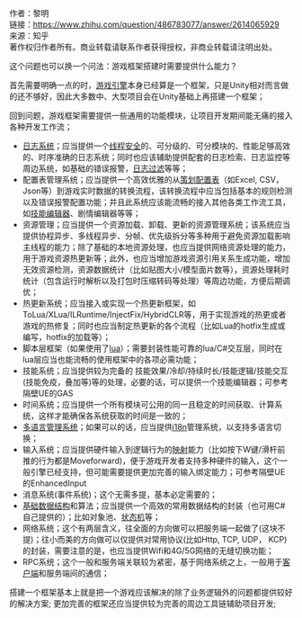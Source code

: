 作者：黎明  
链接：https://www.zhihu.com/question/486783077/answer/2614065929  
来源：知乎  
著作权归作者所有。商业转载请联系作者获得授权，非商业转载请注明出处。  
  

这个问题也可以换一个问法：游戏框架搭建时需要提供什么能力？

首先需要明确一点的时，[游戏引擎](https://www.zhihu.com/search?q=%E6%B8%B8%E6%88%8F%E5%BC%95%E6%93%8E&search_source=Entity&hybrid_search_source=Entity&hybrid_search_extra=%7B%22sourceType%22%3A%22answer%22%2C%22sourceId%22%3A%222614065929%22%7D)本身已经算是一个框架，只是Unity相对而言做的还不够好，因此大多数中、大型项目会在Unity基础上再搭建一个框架；

回到问题，游戏框架需要提供一些通用的功能模块，让项目开发期间能无痛的接入各种开发工作流；

- [日志系统](https://www.zhihu.com/search?q=%E6%97%A5%E5%BF%97%E7%B3%BB%E7%BB%9F&search_source=Entity&hybrid_search_source=Entity&hybrid_search_extra=%7B%22sourceType%22%3A%22answer%22%2C%22sourceId%22%3A%222614065929%22%7D)；应当提供一个[线程安全](https://www.zhihu.com/search?q=%E7%BA%BF%E7%A8%8B%E5%AE%89%E5%85%A8&search_source=Entity&hybrid_search_source=Entity&hybrid_search_extra=%7B%22sourceType%22%3A%22answer%22%2C%22sourceId%22%3A%222614065929%22%7D)的、可分级的、可分模块的、性能足够高效的、时序准确的日志系统；同时也应该辅助提供配套的日志检索、日志监控等周边系统，如基础的错误报警，[日志过滤](https://www.zhihu.com/search?q=%E6%97%A5%E5%BF%97%E8%BF%87%E6%BB%A4&search_source=Entity&hybrid_search_source=Entity&hybrid_search_extra=%7B%22sourceType%22%3A%22answer%22%2C%22sourceId%22%3A%222614065929%22%7D)等等；
- 配置表管理系统；应当提供一个高效优雅的从[策划配置表](https://www.zhihu.com/search?q=%E7%AD%96%E5%88%92%E9%85%8D%E7%BD%AE%E8%A1%A8&search_source=Entity&hybrid_search_source=Entity&hybrid_search_extra=%7B%22sourceType%22%3A%22answer%22%2C%22sourceId%22%3A%222614065929%22%7D)（如Excel, CSV，Json等）到游戏实时数据的转换流程，该转换流程中应当包括基本的规则检测以及错误报警配置功能；并且此系统应该能流畅的接入其他各类工作流工具，如[技能编辑器](https://www.zhihu.com/search?q=%E6%8A%80%E8%83%BD%E7%BC%96%E8%BE%91%E5%99%A8&search_source=Entity&hybrid_search_source=Entity&hybrid_search_extra=%7B%22sourceType%22%3A%22answer%22%2C%22sourceId%22%3A%222614065929%22%7D)、剧情编辑器等等；
- 资源管理；应当提供一个资源加载、卸载、更新的资源管理系统；该系统应当提供协程异步、多线程异步、分帧、优先级拆分等多种用于避免资源加载影响主线程的能力；除了基础的本地资源处理，也应当提供网络资源处理的能力，用于游戏资源热更新等；此外，也应当增加游戏资源引用关系生成功能，增加无效资源检测，资源数据统计（比如贴图大小/模型面片数等），资源处理耗时统计（包含运行时解析以及打包时压缩转码等处理）等周边功能，方便后期调优；
- 热更新系统；应当接入或实现一个热更新框架，如ToLua/XLua/ILRuntime/InjectFix/HybridCLR等，用于实现游戏的热更或者游戏的热修复；同时也应当制定热更新的各个流程（比如Lua的hotfix生成或编写，hotfix的加载等）；
- 脚本层框架（如果使用了[lua](https://www.zhihu.com/search?q=lua&search_source=Entity&hybrid_search_source=Entity&hybrid_search_extra=%7B%22sourceType%22%3A%22answer%22%2C%22sourceId%22%3A%222614065929%22%7D)）；需要封装性能可靠的lua/C#交互层，同时在lua层应当也能流畅的使用框架中的各项必需功能；
- 技能系统；应当提供较为完备的 技能效果/冷却/持续时长/技能逻辑/技能交互(技能免疫，叠加等)等的处理，必要的话，可以提供一个技能编辑器；可参考隔壁UE的GAS
- 时间系统；应当提供一个所有模块可公用的同一且稳定的时间获取、计算系统，这样才能确保各系统获取的时间是一致的；
- [多语言管理系统](https://www.zhihu.com/search?q=%E5%A4%9A%E8%AF%AD%E8%A8%80%E7%AE%A1%E7%90%86%E7%B3%BB%E7%BB%9F&search_source=Entity&hybrid_search_source=Entity&hybrid_search_extra=%7B%22sourceType%22%3A%22answer%22%2C%22sourceId%22%3A%222614065929%22%7D)；如果可以的话，应当提供[i18n](https://www.zhihu.com/search?q=i18n&search_source=Entity&hybrid_search_source=Entity&hybrid_search_extra=%7B%22sourceType%22%3A%22answer%22%2C%22sourceId%22%3A%222614065929%22%7D)管理系统，以支持多语言切换；
- 输入系统；应当提供硬件输入到逻辑行为的[映射](https://www.zhihu.com/search?q=%E6%98%A0%E5%B0%84&search_source=Entity&hybrid_search_source=Entity&hybrid_search_extra=%7B%22sourceType%22%3A%22answer%22%2C%22sourceId%22%3A%222614065929%22%7D)能力（比如按下W键/滑杆前推的行为都是Moveforward)，便于游戏开发者支持多种硬件的输入，这个一般引擎已经支持，但可能需要提供更加完善的输入绑定能力；可参考隔壁UE的EnhancedInput
- 消息系统(事件系统)；这个无需多提，基本必定需要的；
- [基础数据结构](https://www.zhihu.com/search?q=%E5%9F%BA%E7%A1%80%E6%95%B0%E6%8D%AE%E7%BB%93%E6%9E%84&search_source=Entity&hybrid_search_source=Entity&hybrid_search_extra=%7B%22sourceType%22%3A%22answer%22%2C%22sourceId%22%3A%222614065929%22%7D)和算法；应当提供一个高效的常用数据结构的封装（也可用C#自己提供的）；比如对象池、[状态机](https://www.zhihu.com/search?q=%E7%8A%B6%E6%80%81%E6%9C%BA&search_source=Entity&hybrid_search_source=Entity&hybrid_search_extra=%7B%22sourceType%22%3A%22answer%22%2C%22sourceId%22%3A%222614065929%22%7D)等；
- 网络系统；这个有两层含义，往全面的方向做可以把服务端一起做了(这块不提)；往小而美的方向做可以仅提供对常用协议(比如Http, TCP, UDP， KCP)的封装，需要注意的是，也应当提供Wifi和4G/5G网络的无缝切换功能；
- RPC系统；这个一般和服务端关联较为紧密，基于网络系统之上，一般用于[客户端](https://www.zhihu.com/search?q=%E5%AE%A2%E6%88%B7%E7%AB%AF&search_source=Entity&hybrid_search_source=Entity&hybrid_search_extra=%7B%22sourceType%22%3A%22answer%22%2C%22sourceId%22%3A%222614065929%22%7D)和服务端间的通信；

搭建一个框架基本上就是把一个游戏应该解决的除了业务逻辑外的问题都提供较好的解决方案; 更加完善的框架还应当提供较为完善的周边工具链辅助项目开发;
